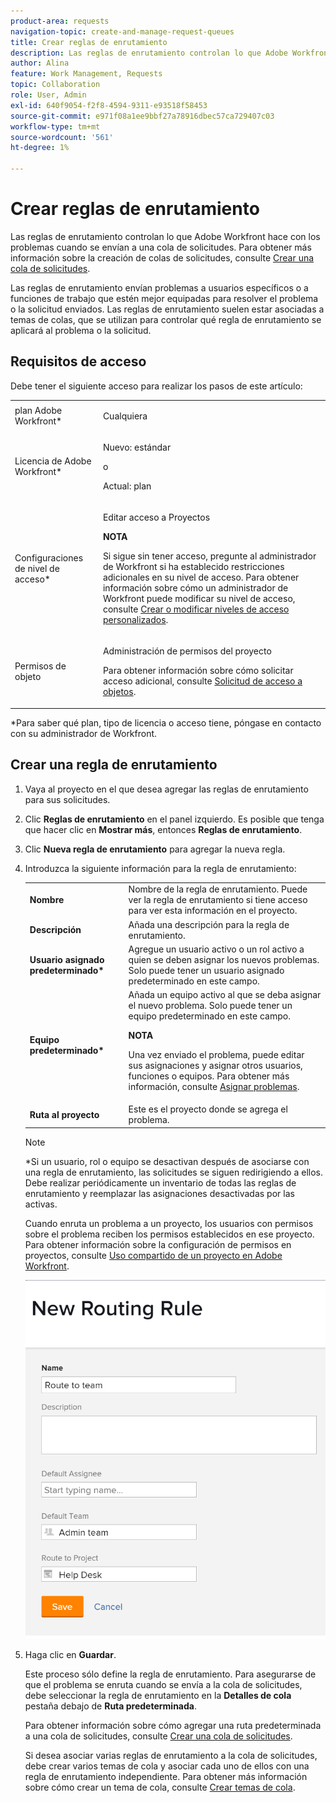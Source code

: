 ```yaml
---
product-area: requests
navigation-topic: create-and-manage-request-queues
title: Crear reglas de enrutamiento
description: Las reglas de enrutamiento controlan lo que Adobe Workfront hace con los problemas cuando se envían a una cola de solicitudes. Para obtener más información sobre la creación de colas de solicitudes, vea Crear una cola de solicitudes.
author: Alina
feature: Work Management, Requests
topic: Collaboration
role: User, Admin
exl-id: 640f9054-f2f8-4594-9311-e93518f58453
source-git-commit: e971f08a1ee9bbf27a78916dbec57ca729407c03
workflow-type: tm+mt
source-wordcount: '561'
ht-degree: 1%

---
```


# Crear reglas de enrutamiento

<!-- Audited: 12/2023 -->

Las reglas de enrutamiento controlan lo que Adobe Workfront hace con los problemas cuando se envían a una cola de solicitudes. Para obtener más información sobre la creación de colas de solicitudes, consulte [Crear una cola de solicitudes](../../../manage-work/requests/create-and-manage-request-queues/create-request-queue.md).

Las reglas de enrutamiento envían problemas a usuarios específicos o a funciones de trabajo que estén mejor equipadas para resolver el problema o la solicitud enviados. Las reglas de enrutamiento suelen estar asociadas a temas de colas, que se utilizan para controlar qué regla de enrutamiento se aplicará al problema o la solicitud.

## Requisitos de acceso

<!--drafted - replace the table at P&P:

<table style="table-layout:auto"> 
 <col> 
 <col> 
 <tbody> 
  <tr> 
   <td role="rowheader">Adobe Workfront plan*</td> 
   <td> <p>Any </p> </td> 
  </tr> 
  <tr> 
   <td role="rowheader">Adobe Workfront license*</td> 
   <td> <p>Current license: Standard </p> 
   Or
   <p>Legacy license: Plan </p> </td> 
  </tr> 
  <tr> 
   <td role="rowheader">Access level configurations*</td> 
   <td> <p>Edit access to Projects</p> <p><b>NOTE</b>
   
   If you still don't have access, ask your Workfront administrator if they set additional restrictions in your access level. For information on how a Workfront administrator can modify your access level, see <a href="../../../administration-and-setup/add-users/configure-and-grant-access/create-modify-access-levels.md" class="MCXref xref">Create or modify custom access levels</a>.</p> </td> 
  </tr> 
  <tr> 
   <td role="rowheader">Object permissions</td> 
   <td> <p> Manage permissions to the project</p> <p>For information on requesting additional access, see <a href="../../../workfront-basics/grant-and-request-access-to-objects/request-access.md" class="MCXref xref">Request access to objects </a>.</p> </td> 
  </tr> 
 </tbody> 
</table>
-->

Debe tener el siguiente acceso para realizar los pasos de este artículo:

<table style="table-layout:auto"> 
 <col> 
 <col> 
 <tbody> 
  <tr> 
   <td role="rowheader">plan Adobe Workfront*</td> 
   <td> <p>Cualquiera </p> </td> 
  </tr> 
  <tr> 
   <td role="rowheader">Licencia de Adobe Workfront*</td> 
   <td>
    <p>Nuevo: estándar</p>
    <p>o</p>
    <p>Actual: plan</p></td> 
  </tr> 
  <tr> 
   <td role="rowheader">Configuraciones de nivel de acceso*</td> 
   <td> <p>Editar acceso a Proyectos</p> <p><b>NOTA</b>

Si sigue sin tener acceso, pregunte al administrador de Workfront si ha establecido restricciones adicionales en su nivel de acceso. Para obtener información sobre cómo un administrador de Workfront puede modificar su nivel de acceso, consulte <a href="../../../administration-and-setup/add-users/configure-and-grant-access/create-modify-access-levels.md" class="MCXref xref">Crear o modificar niveles de acceso personalizados</a>.</p> </td>
</tr> 
  <tr> 
   <td role="rowheader">Permisos de objeto</td> 
   <td> <p> Administración de permisos del proyecto</p> <p>Para obtener información sobre cómo solicitar acceso adicional, consulte <a href="../../../workfront-basics/grant-and-request-access-to-objects/request-access.md" class="MCXref xref">Solicitud de acceso a objetos</a>.</p> </td> 
  </tr> 
 </tbody> 
</table>

*Para saber qué plan, tipo de licencia o acceso tiene, póngase en contacto con su administrador de Workfront.

## Crear una regla de enrutamiento

1. Vaya al proyecto en el que desea agregar las reglas de enrutamiento para sus solicitudes.
1. Clic **Reglas de enrutamiento** en el panel izquierdo. Es posible que tenga que hacer clic en **Mostrar más**, entonces **Reglas de enrutamiento**.
1. Clic **Nueva regla de enrutamiento** para agregar la nueva regla.
1. Introduzca la siguiente información para la regla de enrutamiento:

   <table style="table-layout:auto"> 
    <col> 
    <col> 
    <thead> 
     </thead> 
    <tbody> 
     <tr> 
      <td role="rowheader"><strong>Nombre</strong> </td> 
      <td>Nombre de la regla de enrutamiento. Puede ver la regla de enrutamiento si tiene acceso para ver esta información en el proyecto.</td> 
     </tr> 
     <tr> 
      <td role="rowheader"><strong>Descripción</strong> </td> 
      <td>Añada una descripción para la regla de enrutamiento.</td> 
     </tr> 
     <tr> 
      <td role="rowheader"><strong>Usuario asignado predeterminado*</strong> </td> 
      <td>Agregue un usuario activo o un rol activo a quien se deben asignar los nuevos problemas. Solo puede tener un usuario asignado predeterminado en este campo. </td> 
     </tr> 
     <tr> 
      <td role="rowheader"><strong>Equipo predeterminado*</strong> </td> 
      <td>Añada un equipo activo al que se deba asignar el nuevo problema. Solo puede tener un equipo predeterminado en este campo.

   <p><b>NOTA</b></p>

   Una vez enviado el problema, puede editar sus asignaciones y asignar otros usuarios, funciones o equipos. Para obtener más información, consulte  <a href="../../../manage-work/issues/manage-issues/assign-issues.md">Asignar problemas</a>.

   </td> 
     </tr> 
     <tr> 
      <td role="rowheader"><strong>Ruta al proyecto</strong> </td> 
      <td>Este es el proyecto donde se agrega el problema.</td> 
     </tr> 
    </tbody> 
   </table>

   >[!NOTE]
   >
   >*Si un usuario, rol o equipo se desactivan después de asociarse con una regla de enrutamiento, las solicitudes se siguen redirigiendo a ellos. Debe realizar periódicamente un inventario de todas las reglas de enrutamiento y reemplazar las asignaciones desactivadas por las activas.

   Cuando enruta un problema a un proyecto, los usuarios con permisos sobre el problema reciben los permisos establecidos en ese proyecto. Para obtener información sobre la configuración de permisos en proyectos, consulte [Uso compartido de un proyecto en Adobe Workfront](../../../workfront-basics/grant-and-request-access-to-objects/share-a-project.md).

   ![Cuadro Nueva regla de enrutamiento](assets/new-routing-rule-box.png)

1. Haga clic en **Guardar**.

   Este proceso sólo define la regla de enrutamiento. Para asegurarse de que el problema se enruta cuando se envía a la cola de solicitudes, debe seleccionar la regla de enrutamiento en la **Detalles de cola** pestaña debajo de **Ruta predeterminada**.

   Para obtener información sobre cómo agregar una ruta predeterminada a una cola de solicitudes, consulte [Crear una cola de solicitudes](../../../manage-work/requests/create-and-manage-request-queues/create-request-queue.md).

   Si desea asociar varias reglas de enrutamiento a la cola de solicitudes, debe crear varios temas de cola y asociar cada uno de ellos con una regla de enrutamiento independiente. Para obtener más información sobre cómo crear un tema de cola, consulte [Crear temas de cola](../../../manage-work/requests/create-and-manage-request-queues/create-queue-topics.md).
